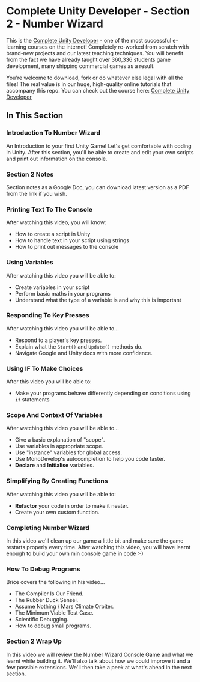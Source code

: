 # Complete Unity Developer - Section 2 - Number Wizard

This is the [Complete Unity Developer](http://gdev.tv/cudgithub) - one of the most successful e-learning courses on the internet! Completely re-worked from scratch with brand-new projects and our latest teaching techniques. You will benefit from the fact we have already taught over 360,336 students game development, many shipping commercial games as a result.

You're welcome to download, fork or do whatever else legal with all the files! The real value is in our huge, high-quality online tutorials that accompany this repo. You can check out the course here: [Complete Unity Developer](http://gdev.tv/cudgithub)

## In This Section
### Introduction To Number Wizard ###

An Introduction to your first Unity Game! Let's get comfortable with coding in
Unity. After this section, you'll be able to create and edit your own scripts
and print out information on the console.

### Section 2 Notes ###

Section notes as a Google Doc, you can download latest version as a PDF from
the link if you wish.


### Printing Text To The Console ###

After watching this video, you will know:
+ How to create a script in Unity
+ How to handle text in your script using strings
+ How to print out messages to the console

### Using Variables ###

After watching this video you will be able to:
+ Create variables in your script
+ Perform basic maths in your programs
+ Understand what the type of a variable is and why this is important

### Responding To Key Presses ###

After watching this video you will be able to...
+ Respond to a player's key presses.
+ Explain what the `Start()` and `Update()` methods do.
+ Navigate Google and Unity docs with more confidence.

### Using IF To Make Choices ###

After this video you will be able to:
+ Make your programs behave differently depending on conditions using `if`
statements

### Scope And Context Of Variables ###

After watching this video you will be able to...
+ Give a basic explanation of "scope".
+ Use variables in appropriate scope.
+ Use "instance" variables for global access.
+ Use MonoDevelop's autocompletion to help you code faster.
+ **Declare** and **Initialise** variables.

### Simplifying By Creating Functions ###

After watching this video you will be able to:
+ **Refactor** your code in order to make it neater.
+ Create your own custom function.

### Completing Number Wizard ###

In this video we'll clean up our game a little bit and make sure the game
restarts properly every time. After watching this video, you will have learnt
enough to build your own min console game in code :-)

### How To Debug Programs ###

Brice covers the following in his video...
+ The Compiler Is Our Friend.
+ The Rubber Duck Sensei.
+ Assume Nothing / Mars Climate Orbiter.
+ The Minimum Viable Test Case.
+ Scientific Debugging.
+ How to debug small programs.

### Section 2 Wrap Up ###

In this video we will review the Number Wizard Console Game and what we learnt
while building it. We'll also talk about how we could improve it and a few
possible extensions. We'll then take a peek at what's ahead in the next
section.
